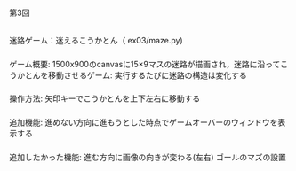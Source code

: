 #
第3回
##
迷路ゲーム：迷えるこうかとん（ ex03/maze.py)
###
ゲーム概要:
1500x900のcanvasに15×9マスの迷路が描画され，迷路に沿ってこうかとんを移動させるゲーム:
実行するたびに迷路の構造は変化する
###
操作方法:
矢印キーでこうかとんを上下左右に移動する
###
追加機能:
進めない方向に進もうとした時点でゲームオーバーのウィンドウを表示する
###
追加したかった機能:
進む方向に画像の向きが変わる(左右)
ゴールのマズの設置

